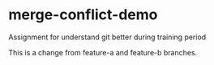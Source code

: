 # merge-conflict-demo
Assignment for understand git better during training period

This is a change from feature-a and feature-b branches.


